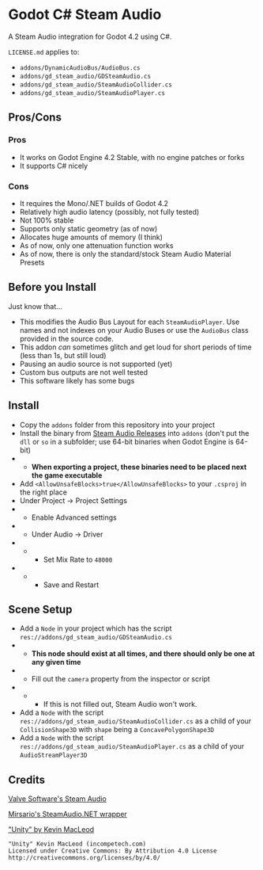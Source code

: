 # Godot C# Steam Audio

A Steam Audio integration for Godot 4.2 using C#.

`LICENSE.md` applies to:

- `addons/DynamicAudioBus/AudioBus.cs`
- `addons/gd_steam_audio/GDSteamAudio.cs`
- `addons/gd_steam_audio/SteamAudioCollider.cs`
- `addons/gd_steam_audio/SteamAudioPlayer.cs`


## Pros/Cons

### Pros

- It works on Godot Engine 4.2 Stable, with no engine patches or forks
- It supports C# nicely

### Cons

- It requires the Mono/.NET builds of Godot 4.2
- Relatively high audio latency (possibly, not fully tested)
- Not 100% stable
- Supports only static geometry (as of now)
- Allocates huge amounts of memory (I think)
- As of now, only one attenuation function works
- As of now, there is only the standard/stock Steam Audio Material Presets

## Before you Install

Just know that...

- This modifies the Audio Bus Layout for each `SteamAudioPlayer`. Use names and not indexes on your Audio Buses or use the `AudioBus` class provided in the source code.
- This addon *can* sometimes glitch and get loud for short periods of time (less than 1s, but still loud)
- Pausing an audio source is not supported (yet)
- Custom bus outputs are not well tested
- This software likely has some bugs

## Install

- Copy the `addons` folder from this repository into your project
- Install the binary from [Steam Audio Releases](https://github.com/ValveSoftware/steam-audio/releases) into `addons` (don't put the `dll` or `so` in a subfolder; use 64-bit binaries when Godot Engine is 64-bit)
- - **When exporting a project, these binaries need to be placed next the game executable**
- Add `<AllowUnsafeBlocks>true</AllowUnsafeBlocks>` to your `.csproj` in the right place
- Under Project -> Project Settings
- - Enable Advanced settings
- - Under Audio -> Driver
- - - Set Mix Rate to `48000`
- - - Save and Restart

## Scene Setup

- Add a `Node` in your project which has the script `res://addons/gd_steam_audio/GDSteamAudio.cs`
- - **This node should exist at all times, and there should only be one at any given time**
- - Fill out the `camera` property from the inspector or script
- - - If this is not filled out, Steam Audio won't work.
- Add a `Node` with the script `res://addons/gd_steam_audio/SteamAudioCollider.cs` as a child of your `CollisionShape3D` with `shape` being a `ConcavePolygonShape3D`
- Add a `Node` with the script `res://addons/gd_steam_audio/SteamAudioPlayer.cs` as a child of your `AudioStreamPlayer3D`

## Credits

[Valve Software's Steam Audio](https://valvesoftware.github.io/steam-audio/)

[Mirsario's SteamAudio.NET wrapper](https://github.com/Mirsario/SteamAudio.NET)

["Unity" by Kevin MacLeod](https://incompetech.com/)

```
"Unity" Kevin MacLeod (incompetech.com)
Licensed under Creative Commons: By Attribution 4.0 License
http://creativecommons.org/licenses/by/4.0/
```
